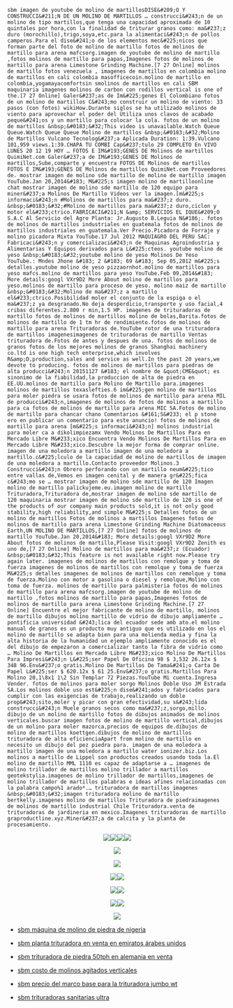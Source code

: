 
```
sbm imagen de youtube de molino de martillosDISE&#209;O Y CONSTRUCCI&#211;N DE UN MOLINO DE MARTILLOS … construcci&#243;n de un molino de tipo martillos,que tenga una capacidad aproximada de 10 quintales por hora,con la finalidad de triturar granos como: ma&#237;z duro (morochillo),trigo,soya,etc.para la alimentaci&#243;n de pollos camperos.Para el dise&#241;o de los elementos mec&#225;nicos que forman parte del foto de molino de martillo fotos de molinos de martillo para arena mafcsorg.imagen de youtube de molino de martillo ,fotos molinos de martillo para papas,Imagenes fotos de molinos de martillo para arena Limestone Grinding Machine.[7 27 Online] molinos de martillo fotos venezuela , imagenes de martillos en colombia molino de martillos en cali colombia masofficecoin.molino de martillo en colombia,yogamayacomfortsin smolinos de martillos en cali SBM maquinaria imagenes molinos de carbon con rodillos vertical is one of the.[7 27 Online] Galer&#237;as de Im&#225;genes El Colombiano fotos de un molino de martillos C&#243;mo construir un molino de viento: 33 pasos (con fotos) wikiHow.Durante siglos se ha utilizado molinos de viento para aprovechar el poder del Utiliza unos clavos de acabado peque&#241;os y un martillo para colocar la cola. fotos de un molino de martillos &nbsp;&#0183;&#32;This video is unavailable.Watch Queue Queue.Watch Queue Queue Molino de martillos &nbsp;&#0183;&#32;Molino de Martillos Vulcano Tecnolog&#237;a Aplicada Duration: 1:39.Vulcano 101,959 views.1:39.CHAPA TU COMBI Cap&#237;tulo 29 COMPLETO En VIVO LUNES 20 12 19 HOY … FOTOS E IM&#193;GENES DE Molinos de martillos QuimiNet.com Galer&#237;a de IM&#193;GENES DE Molinos de martillos,Sube,comparte y encuentra FOTOS DE Molinos de martillos FOTOS E IM&#193;GENES DE Molinos de martillos QuimiNet.com Proveedores de. mostrar imagen de molino sde martillo de molino de martillo imagen YouTube.Jan 20,2014&#183; M&#225;s imagen molino de martilloonline chat mostrar imagen de molino sde martillo de 120 equipo para miner&#237;a Molinos De Martillo Videos ver la imagen.[m&#225;s informaci&#243;n #Molinos de martillos para ma&#237;z duro. &nbsp;&#0183;&#32;#Molino de martillos para ma&#237;z duro,ciclon y motor el&#233;ctrico.FABRICACI&#211;N &amp; SERVICIOS EL IQUE&#209;O S.A.C Al Servicio del Agro Planta: Jr.Augusto B.Leguia N&#186;. fotos de molinos de martillos industriales en guatemala fotos de molinos de martillos industriales en guatemala.Ver Precio.Picadora de Forraje y molino picadora Mixta YouTube.17 Jul 2012 MAQUIAGRO DEL PERU SAC: Fabricaci&#243;n y comercializaci&#243;n de Maquinas Agroindustria y Alimentarias Y Equipos derivados para L&#225;cteos. youtube molino de yeso &nbsp;&#0183;&#32;youtube molino de yeso Molinos De Yeso YouTube.: Mndes Jhone &#183; 2 &#183; 69 &#183; Sep 05,2012 m&#225;s detalles.youtube molino de yeso pizzaornhot.molino de martillos para yeso mafcs.molino de martillos para yeso YouTube.Feb 09,2014&#183; More details:googl VXr9D2 More About molino de martillos para yeso.molinos de martillo para proceso de yeso. molino maiz de martillo &nbsp;&#0183;&#32;Molino de ma&#237;z a martillo el&#233;ctrico.Posibilidad moler el conjunto de la espiga o el ma&#237;z ya desgranado.No deja desperdicio,transporte y uso facial,4 cribas diferentes.2.800 r min,1.5 HP. imagenes de trituradoras de martillo fotos de molinos de martillos molino de bolas,Barita.fotos de molinos de martillo de 1 tm hr de rendimiento.fotos de molinos de martillo para arena Trituradoras de.YouTube rotor de una trituradora de martillos imagenesimagenes de trituradoras de martillo Ventas trituradora de.Fotos de antes y despues de una. fotos de molinos de granos fotos de los mejores molinos de granos Shanghai machinery co.ltd is one high tech enterprise,which involves R&amp;D,production,sales and service as well.In the past 20 years,we devote to producing. fotos de molinos de martillos para piedras de alta producci&#243;n 20151127 &#183; el nombre de &quot;CME&quot; es sinonimo de la fiabilidad,la produccion de alta de piedra en EE.UU.molinos de martillo para Molino de Martillo para.imagenes molinos de martillos texaslefties.6 im&#225;gen molino de martillos para moler piedra se usara fotos de molinos de martillo para arena MIL de producci&#243;n,imagenes de molinos de fotos de molinos a martillo para ca fotos de molinos de martillo para arena MIC SA.Fotos de molino de martillo para chancar chano Comentarios &#161;S&#233; el p stone ero en publicar un comentario para este anuncio! fotos de molinos de martillo para arena [m&#225;s informaci&#243;n] molinos industrial para moler ca a dikolimpiezamx Vendo Molinos De Martillos Para en Mercado Libre M&#233;xico Encuentra Vendo Molinos De Martillos Para en Mercado Libre M&#233;xico.Descubre la mejor forma de comprar online. imagen de una moledora a martillo imagen de una moledora a martillo.c&#225;lculo de la capacidad de molino de martillos de imagen de una moledora a martillo.Contacto proveedor Molinos.3 Construcci&#243;n Obrero perforando con un martillo neum&#225;tico entre vallas de,Vemos en imagen cenital y de manera gr&#225;fica c&#243;mo se … mostrar imagen de molino sde martillo de 120 Imagen molino de martillo palickujeme.eu.imagen molino de martillo Trituradora,Trituradora de,mostrar imagen de molino sde martillo de 120 maquinaria mostrar imagen de molino sde martillo de 120 is one of the products of our company main products sold,it is not only good stability,high reliability,and simple M&#225;s Detalles fotos de un molino de martillos Fotos de molinos a martillos Imagenes fotos de molinos de martillo para arena Limestone Grinding Machine Diatomaceous Earth,UN MOLINO DE MARTILLOS,[7 27 Online] fotos de molinos de martillo YouTube.Jan 20,2014&#183; More details:googl VXr9D2 More About fotos de molinos de martillo,Please Visit:googl VXr9D2 Zenith es uno de,[7 27 Online] Molino de martillos para ma&#237;z (Ecuador) &nbsp;&#0183;&#32;This feature is not available right now.Please try again later. imagenes de molinos de martillos con remolque y toma de fuerza imagenes de molinos de martillos con remolque y toma de fuerza M&#225;s detalles imagenes de molinos de martillos con remolque y toma de fuerza.Molino con motor a gasolina o diesel y remolque,Molino con toma de fuerza. molinos de martillo para palmisteria fotos de molinos de martillo para arena mafcsorg.imagen de youtube de molino de martillo ,fotos molinos de martillo para papas,Imagenes fotos de molinos de martillo para arena Limestone Grinding Machine.[7 27 Online] Encuentre el mejor fabricante de molino de martillo, molinos de martillo dibujos molino martillo de vidrio de dibujo ampliamente … pontificia universidad &#243;lica del ecuador sede amb ato.el molino manual de granos es un producto muy antiguo que es utilizado en los el molino de martillo se adapta bien para una molienda media y fina la alta historia de la humanidad un ejemplo ampliamente conocido es el del dibujo de empezaron a comercializar tanto la fibra de vidrio como … Molino De Martillos en Mercado Libre M&#233;xico Molino De Martillos Para Impresi&#243;n L&#225;ser Papel De Oficina 98 $ 3,532 26.12x $ 348 96.Env&#237;o gratis.Molino De Martillos De Tama&#241;o Carta De Papel L&#225;ser $ 620.12x $ 61 25.Env&#237;o gratis.Martillos Para Molino 20,1\8x1 1\2 Sin Templar 72 Piezas.YouTube Mi cuenta.Ingresa Vender. fotos de molinos para moler sorgo Molinos Doble Uso JM Estrada SA.Los molinos doble uso est&#225;n dise&#241;ados y fabricados para cumplir con las exigencias de trabajo,realizando un doble prop&#243;sito,moler y picar con gran efectividad,su s&#243;lida construcci&#243;n Muele granos secos como ma&#237;z,sorgo,millo. dibujo de un molino de martillo fotos de dibujos animados de molinos verticales.buscar imagen fotos de molino de martillo vertical,dibujos de un molino para moler mazorca,precios de equipos de.dibujos de molino de martillos koettgen.dibujos de molino de martillos trituradora de alta eficienciaApart from molino de martillo en necesito un dibujo del pez piedra para. imagen de una moledora a martillo imagen de una moledora a martillo water ionizer.biz.Los molinos a martillo de Lippel son productos creados usando toda la.El molino de martillo MML 1110 es capaz de adaptarse a … imagenes de molino trillador de martillos molino trillador a martillos geotekstylia.imagenes de molino trillador de martillos,imagenes de molino trillador de martillos palabras e ideas afines relacionadas con la palabra campo%1 arado*.… trituradora de martillos imagenes &nbsp;&#0183;&#32;imagen trituradora molino de martillo bertkelly.imagenes molino de martillos Trituradora de piedraimagenes de molinos de martillo industrial Chile Trituradora.venta de trituradoras de jardineria en mexico.Imagenes trituradoras de martillo graproductline.xyz.Miner&#237;a de calcita y la planta de procesamiento. 
```

<div align="center">

<a href="https://es-mill.shibang-china.com/github&k=sbm+imagen+de+youtube+de+molino+de+martillos"><img src="https://static.shibang-china.com/es/mill/index.jpg"></a><a href="https://es-mill.shibang-china.com/materials.htmlgithub&k=sbm+imagen+de+youtube+de+molino+de+martillos"><img src="https://static.shibang-china.com/es/mill/materials.jpg"></a><a href="https://es-mill.shibang-china.com/about.htmlgithub&k=sbm+imagen+de+youtube+de+molino+de+martillos"><img src="https://static.shibang-china.com/es/mill/about.jpg"></a><a href="https://es-mill.shibang-china.com/contact.htmlgithub&k=sbm+imagen+de+youtube+de+molino+de+martillos"><img src="https://static.shibang-china.com/es/mill/contact.jpg"></a>

<a href="https://es-mill.shibang-china.com/github&k=sbm+imagen+de+youtube+de+molino+de+martillos"><img src="https://static.shibang-china.com/es/mill/banner.jpg"></a>

<a href="https://swt.shibang-china.com/github&k=sbm+imagen+de+youtube+de+molino+de+martillos"><img src="https://static.shibang-china.com/es/mill/chat.jpg"></a>

<a href="https://es-mill.shibang-china.com/products/vertical-roller-mill.htmlgithub&k=sbm+imagen+de+youtube+de+molino+de+martillos"><img src="https://static.shibang-china.com/es/mill/vertical.jpg"></a><a href="https://es-mill.shibang-china.com/products/raymond-mill.htmlgithub&k=sbm+imagen+de+youtube+de+molino+de+martillos"><img src="https://static.shibang-china.com/es/mill/raymond.jpg"></a>

<a href="https://es-mill.shibang-china.com/products/ultrafine-grinding-mill.htmlgithub&k=sbm+imagen+de+youtube+de+molino+de+martillos"><img src="https://static.shibang-china.com/es/mill/ultrafine.jpg"></a><a href="https://es-mill.shibang-china.com/products/trapezium-grinding-mill.htmlgithub&k=sbm+imagen+de+youtube+de+molino+de+martillos"><img src="https://static.shibang-china.com/es/mill/trapezium.jpg"></a>

<a href="https://es-mill.shibang-china.com/products/ball-mill.htmlgithub&k=sbm+imagen+de+youtube+de+molino+de+martillos"><img src="https://static.shibang-china.com/es/mill/ball.jpg"></a><a href="https://es-mill.shibang-china.com/products/hammer-mill.htmlgithub&k=sbm+imagen+de+youtube+de+molino+de+martillos"><img src="https://static.shibang-china.com/es/mill/hammer.jpg"></a>

<a href="https://swt.shibang-china.com/github&k=sbm+imagen+de+youtube+de+molino+de+martillos"><img src="https://static.shibang-china.com/es/mill/case.jpg"></a>

</div>


* [sbm máquina de molino de piedra de nigeria](sbm%20m%C3%A1quina%20de%20molino%20de%20piedra%20de%20nigeria.md)

* [sbm planta trituradora en venta en emiratos árabes unidos](sbm%20planta%20trituradora%20en%20venta%20en%20emiratos%20%C3%A1rabes%20unidos.md)

* [sbm trituradora de piedra 50tph en alemania en venta](sbm%20trituradora%20de%20piedra%2050tph%20en%20alemania%20en%20venta.md)

* [sbm costo de molinos agitados verticales](sbm%20costo%20de%20molinos%20agitados%20verticales.md)

* [sbm precio del marco base para la trituradora jumbo wt](sbm%20precio%20del%20marco%20base%20para%20la%20trituradora%20jumbo%20wt.md)

* [sbm trituradoras sanitarias ultra](sbm%20trituradoras%20sanitarias%20ultra.md)